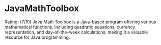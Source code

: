 # JavaMathToolbox
Rating: (7/10) Java Math Toolbox is a Java-based program offering various mathematical functions, including quadratic equations, currency representation, and day-of-the-week calculations, making it a valuable resource for Java programming.
